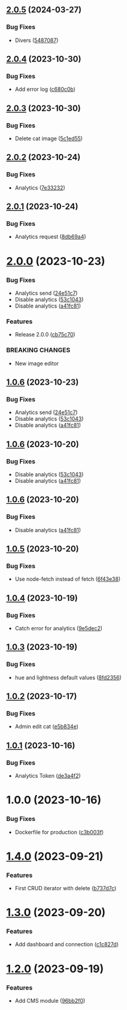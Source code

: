 ## [2.0.5](https://github.com/cataas/cataas/compare/v2.0.4...v2.0.5) (2024-03-27)


### Bug Fixes

* Divers ([5487087](https://github.com/cataas/cataas/commit/5487087472fe10ff5a752dae15a0a78085266f39))

## [2.0.4](https://github.com/cataas/cataas/compare/v2.0.3...v2.0.4) (2023-10-30)


### Bug Fixes

* Add error log ([c680c0b](https://github.com/cataas/cataas/commit/c680c0bc164eb2fa78d66bf755e6ded01c32c626))

## [2.0.3](https://github.com/cataas/cataas/compare/v2.0.2...v2.0.3) (2023-10-30)


### Bug Fixes

* Delete cat image ([5c1ed55](https://github.com/cataas/cataas/commit/5c1ed55c76a54b6f49c1bc90dbfbe585aea65c48))

## [2.0.2](https://github.com/cataas/cataas/compare/v2.0.1...v2.0.2) (2023-10-24)


### Bug Fixes

* Analytics ([7e33232](https://github.com/cataas/cataas/commit/7e33232eeb950e48bc38c539811063b58a2efb46))

## [2.0.1](https://github.com/cataas/cataas/compare/v2.0.0...v2.0.1) (2023-10-24)


### Bug Fixes

* Analytics request ([8db69a4](https://github.com/cataas/cataas/commit/8db69a44aa2252120845f9474c46b245f552c422))

# [2.0.0](https://github.com/cataas/cataas/compare/v1.0.5...v2.0.0) (2023-10-23)


### Bug Fixes

* Analytics send ([24e51c7](https://github.com/cataas/cataas/commit/24e51c7d5beb17a2c119972305a9937812a2bdb4))
* Disable analytics ([53c1043](https://github.com/cataas/cataas/commit/53c10438ec2997c795b2d11b263da8981eb89c1d))
* Disable analytics ([a41fc81](https://github.com/cataas/cataas/commit/a41fc81ca3106eda7bc03515b4ed5da9017f5836))


### Features

* Release 2.0.0 ([cb75c70](https://github.com/cataas/cataas/commit/cb75c70107d9664a4cbd855e3b805804fc5da55e))


### BREAKING CHANGES

* New image editor

## [1.0.6](https://github.com/cataas/cataas/compare/v1.0.5...v1.0.6) (2023-10-23)


### Bug Fixes

* Analytics send ([24e51c7](https://github.com/cataas/cataas/commit/24e51c7d5beb17a2c119972305a9937812a2bdb4))
* Disable analytics ([53c1043](https://github.com/cataas/cataas/commit/53c10438ec2997c795b2d11b263da8981eb89c1d))
* Disable analytics ([a41fc81](https://github.com/cataas/cataas/commit/a41fc81ca3106eda7bc03515b4ed5da9017f5836))

## [1.0.6](https://github.com/cataas/cataas/compare/v1.0.5...v1.0.6) (2023-10-20)


### Bug Fixes

* Disable analytics ([53c1043](https://github.com/cataas/cataas/commit/53c10438ec2997c795b2d11b263da8981eb89c1d))
* Disable analytics ([a41fc81](https://github.com/cataas/cataas/commit/a41fc81ca3106eda7bc03515b4ed5da9017f5836))

## [1.0.6](https://github.com/cataas/cataas/compare/v1.0.5...v1.0.6) (2023-10-20)


### Bug Fixes

* Disable analytics ([a41fc81](https://github.com/cataas/cataas/commit/a41fc81ca3106eda7bc03515b4ed5da9017f5836))

## [1.0.5](https://github.com/cataas/cataas/compare/v1.0.4...v1.0.5) (2023-10-20)


### Bug Fixes

* Use node-fetch instead of fetch ([6f43e38](https://github.com/cataas/cataas/commit/6f43e38446c39dd736e138539df3a1518f5fcdf9))

## [1.0.4](https://github.com/cataas/cataas/compare/v1.0.3...v1.0.4) (2023-10-19)


### Bug Fixes

* Catch error for analytics ([9e5dec2](https://github.com/cataas/cataas/commit/9e5dec2c9f9c23838aab2e9ef485cc6b9b9b3817))

## [1.0.3](https://github.com/cataas/cataas/compare/v1.0.2...v1.0.3) (2023-10-19)


### Bug Fixes

* hue and lightness default values ([8fd2356](https://github.com/cataas/cataas/commit/8fd23567e3a344ee3aca9a49b72a6547bd7ecabd))

## [1.0.2](https://github.com/cataas/cataas/compare/v1.0.1...v1.0.2) (2023-10-17)


### Bug Fixes

* Admin edit cat ([e5b834e](https://github.com/cataas/cataas/commit/e5b834e3b326d4dd6581b90e79c7969c104abfdd))

## [1.0.1](https://github.com/cataas/cataas/compare/v1.0.0...v1.0.1) (2023-10-16)


### Bug Fixes

* Analytics Token ([de3a4f2](https://github.com/cataas/cataas/commit/de3a4f2d64b5020fbe6b864ed1a3b81a3be8d444))

# 1.0.0 (2023-10-16)


### Bug Fixes

* Dockerfile for production ([c3b003f](https://github.com/cataas/cataas/commit/c3b003f00b7b9a170ddfd3db22dda01005802776))

# [1.4.0](https://github.com/boutdecode/site-template/compare/v1.3.0...v1.4.0) (2023-09-21)


### Features

* First CRUD iterator with delete ([b737d7c](https://github.com/boutdecode/site-template/commit/b737d7c7b9bfa995c4acacb13e321f7137aba32e))

# [1.3.0](https://github.com/boutdecode/site-template/compare/v1.2.0...v1.3.0) (2023-09-20)


### Features

* Add dashboard and connection ([c1c827d](https://github.com/boutdecode/site-template/commit/c1c827d759f7fb8db1ee8ee94c3b5c0d914a6500))

# [1.2.0](https://github.com/boutdecode/site-template/compare/v1.1.0...v1.2.0) (2023-09-19)


### Features

* Add CMS module ([96bb2f0](https://github.com/boutdecode/site-template/commit/96bb2f09c9392f3d8fe6b1997e3ed5919e473c32))
